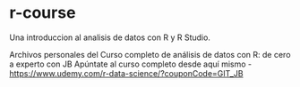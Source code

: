 # r-course
Una introduccion al analisis de datos con R y R Studio. 

Archivos personales del Curso completo de análisis de datos con R: de cero a experto con JB
Apúntate al curso completo desde aquí mismo - https://www.udemy.com/r-data-science/?couponCode=GIT_JB



